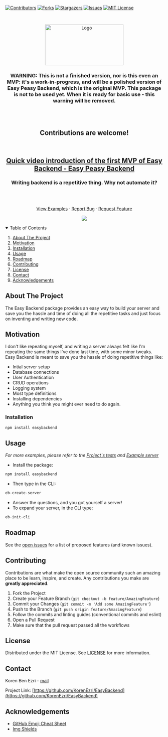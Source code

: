 [![Contributors][contributors-shield]][contributors-url]
[![Forks][forks-shield]][forks-url]
[![Stargazers][stars-shield]][stars-url]
[![Issues][issues-shield]][issues-url]
[![MIT License][license-shield]][license-url]

<br />
<p align="center">
  <a href="https://github.com/KorenEzri/EasyBackend">
    <img src="https://github.com/KorenEzri/EasyBackend/blob/main/logo2.png?raw=true" alt="Logo" width="250" height="130">
  </a>

  <h3 align="center">WARNING: This is not a finished version, nor is this even an MVP: it's a work-in-progress, and will be a polished version of Easy Peasy Backend, which is the original MVP. This package is not to be used yet. When it is ready for basic use - this warning will be removed.</h2>
      <br />
    <br />
    <h2 align="center">Contributions are welcome!</h2>
    <br />
  <p align="center">
    <h2 align="center"><a href="https://www.youtube.com/watch?v=LQ17fIU51cQ&t=114s">Quick video introduction of the first MVP of Easy Backend - Easy Peasy Backend</a></h2>
    <h3 align="center">Writing backend is a repetitive thing. Why not automate it?</h3>
    <br />
    <br />
    <p align="center">
    <a href="https://github.com/KorenEzri/EasyBackend/blob/master/__tests__/middleware.test.ts">View Examples</a>
    ·
    <a href="https://github.com/KorenEzri/EasyBackend/issues">Report Bug</a>
    ·
    <a href="https://github.com/KorenEzri/EasyBackend/issues">Request Feature</a>
  </p>
  </p>
</p>
<p align="center">
  <img src="https://github.com/KorenEzri/EasyBackend/blob/main/logo.PNG?raw=true"/>
</p>

<details open="open">
  <summary>Table of Contents</summary>
  <ol>
    <li>
      <a href="#about-the-project">About The Project</a>
    </li>
      <li>
      <a href="#motivation">Motivation</a>
    </li>
    <li><a href="#installation">Installation</a></li>
    <li><a href="#usage">Usage</a></li>
    <li><a href="#roadmap">Roadmap</a></li>
    <li><a href="#contributing">Contributing</a></li>
    <li><a href="#license">License</a></li>
    <li><a href="#contact">Contact</a></li>
    <li><a href="#acknowledgements">Acknowledgements</a></li>
    
  </ol>
</details>

## About The Project

The Easy Backend package provides an easy way to build your server and save you the hassle and time of doing all the repetitive tasks and just focus on inventing and writing new code.


## Motivation

I don't like repeating myself, and writing a server always felt like I'm repeating the same things I've done last time, with some minor tweaks.
Easy Backend is meant to save you the hassle of doing repetitive things like:

* Intial server setup
* Database connections
* User Authentication
* CRUD operations
* Logging system
* Most type definitions 
* Installing dependencies
* Anything you think you might ever need to do again.

### Installation

```sh
npm install easybackend
```

## Usage

_For more examples, please refer to the [Project`s tests](https://github.com/KorenEzri/EasyBackend/blob/master/__tests__/middleware.test.ts) and [Example server](https://github.com/ShaharEli/requestFieldsSelector/blob/master/example)_

- Install the package: 

```js
npm install easybackend
```

- Then type in the CLI:

```js
eb-create-server
```

- Answer the questions, and you got yourself a server!
- To expand your server, in the CLI type:

```js
eb-init-cli
```

## Roadmap

See the [open issues](https://github.com/KorenEzri/EasyBackend/issues) for a list of proposed features (and known issues).

<!-- CONTRIBUTING -->

## Contributing

Contributions are what make the open source community such an amazing place to be learn, inspire, and create. Any contributions you make are **greatly appreciated**.

1. Fork the Project
2. Create your Feature Branch (`git checkout -b feature/AmazingFeature`)
3. Commit your Changes (`git commit -m 'Add some AmazingFeature'`)
4. Push to the Branch (`git push origin feature/AmazingFeature`)
5. Follow the commits and linting guides (conventional commits and eslint)
6. Open a Pull Request
7. Make sure that the pull request passed all the workflows

## License

Distributed under the MIT License. See [LICENSE](https://github.com/othneildrew/Best-README-Template/blob/master/LICENSE.txt) for more information.

<!-- CONTACT -->

## Contact

Koren Ben Ezri - [mail](korencrimson@gmail.com)

Project Link: [https://github.com/KorenEzri/EasyBackend](https://github.com/KorenEzri/EasyBackend)

<!-- ACKNOWLEDGEMENTS -->

## Acknowledgements

- [GitHub Emoji Cheat Sheet](https://www.webpagefx.com/tools/emoji-cheat-sheet)
- [Img Shields](https://shields.io)

[contributors-shield]: https://img.shields.io/github/contributors/KorenEzri/EasyBackend.svg?style=for-the-badge
[contributors-url]: https://github.com/KorenEzri/EasyBackend/graphs/contributors
[forks-shield]: https://img.shields.io/github/forks/KorenEzri/EasyBackend.svg?style=for-the-badge
[forks-url]: https://github.com/KorenEzri/EasyBackend/network/members
[stars-shield]: https://img.shields.io/github/stars/KorenEzri/EasyBackend.svg?style=for-the-badge
[stars-url]: https://github.com/KorenEzri/EasyBackend/stargazers
[issues-shield]: https://img.shields.io/github/issues/KorenEzri/EasyBackend.svg?style=for-the-badge
[issues-url]: https://github.com/KorenEzri/EasyBackend/issues
[license-shield]: https://img.shields.io/github/license/othneildrew/Best-README-Template.svg?style=for-the-badge
[license-url]: https://github.com/othneildrew/Best-README-Template/blob/master/LICENSE.txt
